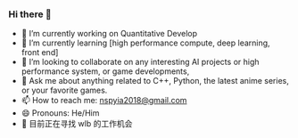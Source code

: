 ### Hi there 👋

- 🔭 I’m currently working on Quantitative Develop
- 🌱 I’m currently learning [high performance compute, deep learning, front end]
- 👯 I’m looking to collaborate on any interesting AI projects or high performance system, or game developments, 
- 💬 Ask me about anything related to C++, Python, the latest anime series, or your favorite games.
- 📫 How to reach me: nspyia2018@gmail.com
- 😄 Pronouns: He/Him
- 🛫 目前正在寻找 wlb 的工作机会

